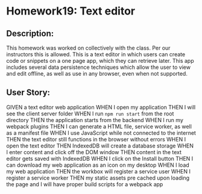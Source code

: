# Homework19: Text editor

## Description: 
This homework was worked on collectively with the class. Per our instructors this is allowed. 
This is a text editor in which users can create code or snippets on a one page app, which they can retrieve later. This app includes several data persistence techniques which allow the user to view and edit offline, as well as use in any browser, even when not supported.  

## User Story:
GIVEN a text editor web application
WHEN I open my application 
THEN I will see the client server folder
WHEN I run `npm run start` from the root directory
THEN the application starts from the backend
WHEN I run my webpack plugins
THEN I can generate a HTML file, service worker, as well as a manifest file
WHEN I use JavaScript while not connected to the internet
THEN the text editor still functions in the browser without errors
WHEN I open the text editor
THEN IndexedDB will create a database storage
WHEN I enter content and click off the DOM window
THEN content in the text editor gets saved with IndexedDB
WHEN I click on the Install button
THEN I can download my web application as an icon on my desktop
WHEN I load my web application
THEN the workbox will register a service user
WHEN I register a service worker
THEN my static assets pre cached upon loading the page and I will have proper build scripts for a webpack app
